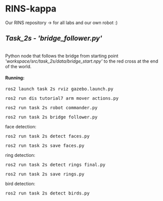 # RINS-kappa
Our RINS repository -> for all labs and our own robot :)


<h2><i>Task_2s - 'bridge_follower.py'</i></h2> 
<br>Python node that follows the bridge from starting point <i>'workspace/src/task_2s/data/bridge_start.npy'</i> to the red cross at the end of the world.

#### Running:
<pre lang="markdown">ros2 launch task_2s rviz_gazebo.launch.py</pre>
<pre lang="markdown">ros2 run dis_tutorial7 arm_mover_actions.py</pre>
<pre lang="markdown">ros2 run task_2s robot_commander.py</pre>
<pre lang="markdown">ros2 run task_2s bridge_follower.py</pre>


face detection:
<pre lang="markdown">ros2 run task_2s detect_faces.py</pre>
<pre lang="markdown">ros2 run task_2s save_faces.py</pre>

ring detection:

<pre lang="markdown">ros2 run task_2s detect_rings_final.py</pre>
<pre lang="markdown">ros2 run task_2s save_rings.py</pre>

bird detection:
<pre lang="markdown">ros2 run task_2s detect_birds.py</pre>